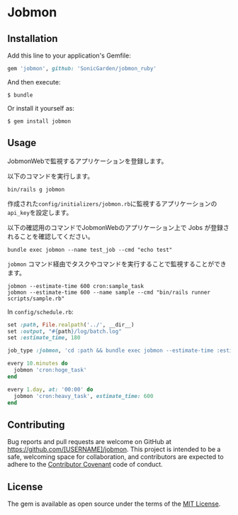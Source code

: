 # Jobmon

## Installation

Add this line to your application's Gemfile:

```ruby
gem 'jobmon', github: 'SonicGarden/jobmon_ruby'
```

And then execute:

    $ bundle

Or install it yourself as:

    $ gem install jobmon

## Usage

JobmonWebで監視するアプリケーションを登録します。

以下のコマンドを実行します。

```
bin/rails g jobmon
```

作成された`config/initializers/jobmon.rb`に監視するアプリケーションの`api_key`を設定します。

以下の確認用のコマンドでJobmonWebのアプリケーション上で Jobs が登録されることを確認してください。

```
bundle exec jobmon --name test_job --cmd "echo test"
```

`jobmon` コマンド経由でタスクやコマンドを実行することで監視することができます。

```
jobmon --estimate-time 600 cron:sample_task
jobmon --estimate-time 600 --name sample --cmd "bin/rails runner scripts/sample.rb"
```

In `config/schedule.rb`:

```ruby
set :path, File.realpath('../', __dir__)
set :output, "#{path}/log/batch.log"
set :estimate_time, 180

job_type :jobmon, 'cd :path && bundle exec jobmon --estimate-time :estimate_time :task  :output'

every 10.minutes do
  jobmon 'cron:hoge_task'
end

every 1.day, at: '00:00' do
  jobmon 'cron:heavy_task', estimate_time: 600
end
```

## Contributing

Bug reports and pull requests are welcome on GitHub at https://github.com/[USERNAME]/jobmon. This project is intended to be a safe, welcoming space for collaboration, and contributors are expected to adhere to the [Contributor Covenant](http://contributor-covenant.org) code of conduct.

## License

The gem is available as open source under the terms of the [MIT License](http://opensource.org/licenses/MIT).
